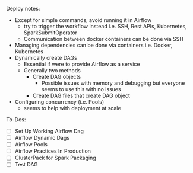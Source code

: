 
Deploy notes:
- Except for simple commands, avoid running it in Airflow
  - try to trigger the workflow instead i.e. SSH, Rest APIs, Kubernetes, SparkSubmitOperator
  - Communication between docker containers can be done via SSH
- Managing dependencies can be done via containers i.e. Docker, Kubernetes
- Dynamically create DAGs
  - Essential if were to provide Airflow as a service
  - Generally two methods
    - Create DAG objects 
      - Possible issues with memory and debugging but everyone seems to use this with no issues
    - Create DAG files that create DAG object
- Configuring concurrency (i.e. Pools)
  - seems to help with deployment at scale

To-Dos:
- [ ] Set Up Working Airflow Dag
- [ ] Airflow Dynamic Dags
- [ ] Airflow Pools
- [ ] Airflow Practices In Production
- [ ] ClusterPack for Spark Packaging
- [ ] Test DAG